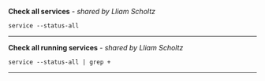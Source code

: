 **Check all services** *- shared by Lliam Scholtz*

`service --status-all`

---

**Check all running services** *- shared by Lliam Scholtz*

`service --status-all | grep +`

---